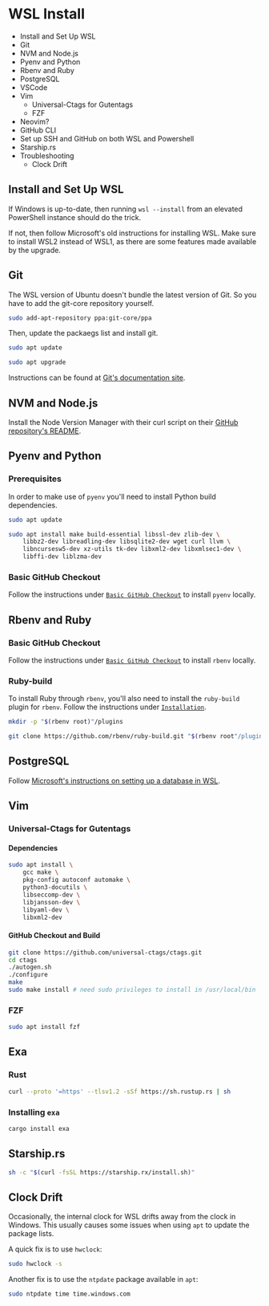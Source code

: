 # WSL Install

* Install and Set Up WSL
* Git
* NVM and Node.js
* Pyenv and Python
* Rbenv and Ruby
* PostgreSQL
* VSCode
* Vim
    * Universal-Ctags for Gutentags
    * FZF
* Neovim?
* GitHub CLI
* Set up SSH and GitHub on both WSL and Powershell
* Starship.rs
* Troubleshooting
    * Clock Drift

## Install and Set Up WSL

If Windows is up-to-date, then running `wsl --install` from an elevated
PowerShell instance should do the trick.

If not, then follow Microsoft's old instructions for installing WSL. Make sure
to install WSL2 instead of WSL1, as there are some features made available by
the upgrade.

## Git

The WSL version of Ubuntu doesn't bundle the latest version of Git.
So you have to add the git-core repository yourself.

```sh
sudo add-apt-repository ppa:git-core/ppa
```

Then, update the packaegs list and install git.

```sh
sudo apt update
```

```sh
sudo apt upgrade
```

Instructions can be found at [Git's documentation site][git-docs].

[git-docs]: https://git-scm.com/download/linux

## NVM and Node.js

Install the Node Version Manager with their curl script on their [GitHub
repository's README][nvm-sh].

[nvm-sh]: https://github.com/nvm-sh/nvm

## Pyenv and Python

### Prerequisites

In order to make use of `pyenv` you'll need to install Python build
dependencies.

```sh
sudo apt update
```

```sh
sudo apt install make build-essential libssl-dev zlib-dev \
    libbz2-dev libreadling-dev libsqlite2-dev wget curl llvm \
    libncursesw5-dev xz-utils tk-dev libxml2-dev libxmlsec1-dev \
    libffi-dev liblzma-dev
```

### Basic GitHub Checkout

Follow the instructions under [`Basic GitHub Checkout`][basic-github-checkout] to install `pyenv`
locally.

[basic-github-checkout]: https://github.com/pyenv/pyenv#basic-github-checkout

## Rbenv and Ruby

### Basic GitHub Checkout

Follow the instructions under [`Basic GitHub Checkout`][rbenv-github-checkout]
to install `rbenv` locally.

[rbenv-github-checkout]: https://github.com/rbenv/rbenv#basic-github-checkout

### Ruby-build

To install Ruby through `rbenv`, you'll also need to install the `ruby-build`
plugin for `rbenv`. Follow the instructions under [`Installation`][ruby-build].

```sh
mkdir -p "$(rbenv root)"/plugins
```

```sh
git clone https://github.com/rbenv/ruby-build.git "$(rbenv root"/plugins/ruby-build
```

[ruby-build]: https://github.com/rbenv/ruby-build#installation

## PostgreSQL

Follow [Microsoft's instructions on setting up a database in
WSL][wsl-databases].

[wsl-databases]: https://docs.microsoft.com/en-us/windows/wsl/tutorials/wsl-database#install-postgresql

## Vim

### Universal-Ctags for Gutentags

#### Dependencies

```sh
sudo apt install \
    gcc make \
    pkg-config autoconf automake \
    python3-docutils \
    libseccomp-dev \
    libjansson-dev \
    libyaml-dev \
    libxml2-dev
```

#### GitHub Checkout and Build

```sh
git clone https://github.com/universal-ctags/ctags.git
cd ctags
./autogen.sh
./configure
make
sudo make install # need sudo privileges to install in /usr/local/bin
```

### FZF

```sh
sudo apt install fzf
```

## Exa

### Rust

```sh
curl --proto '=https' --tlsv1.2 -sSf https://sh.rustup.rs | sh
```

### Installing `exa`

```sh
cargo install exa
```

## Starship.rs

```sh
sh -c "$(curl -fsSL https://starship.rx/install.sh)"
```

## Clock Drift

Occasionally, the internal clock for WSL drifts away from the clock in Windows.
This usually causes some issues when using `apt` to update the package lists.

A quick fix is to use `hwclock`:

```sh
sudo hwclock -s
```

Another fix is to use the `ntpdate` package available in `apt`:

```sh
sudo ntpdate time time.windows.com
```
